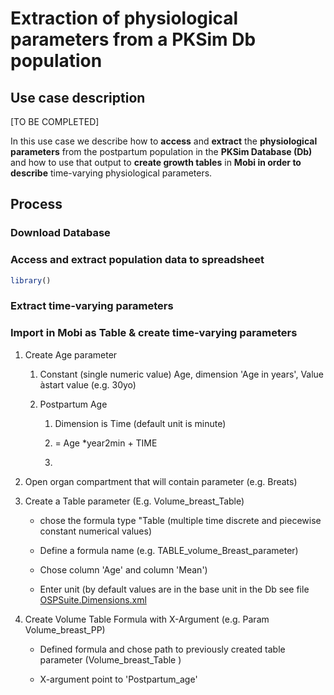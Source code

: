# Extraction of physiological parameters from a PKSim Db population

## Use case description

[TO BE COMPLETED]

In this use case we describe how to **access** and **extract** the **physiological parameters** from the postpartum population in the **PKSim Database (Db)** and how to use that output to **create growth tables** in **Mobi in order to describe** time-varying physiological parameters.

## Process

### Download Database

### Access and extract population data to spreadsheet

``` r
library()
```

### Extract time-varying parameters

### Import in Mobi as Table & create time-varying parameters

1.  Create Age parameter

    1.  Constant (single numeric value) Age, dimension 'Age in years', Value àstart value (e.g. 30yo)

    2.  Postpartum Age

        1.  Dimension is Time (default unit is minute)

        2.  = Age \*year2min + TIME

        3.  

2.  Open organ compartment that will contain parameter (e.g. Breats)

3.  Create a Table parameter (E.g. Volume_breast_Table)

    -   chose the formula type "Table (multiple time discrete and piecewise constant numerical values)

    -   Define a formula name (e.g. TABLE_volume_Breast_parameter)

    -   Chose column 'Age' and column 'Mean')

    -   Enter unit (by default values are in the base unit in the Db see file [OSPSuite.Dimensions.xml](https://esqlabs.sharepoint.com/:u:/s/S-BASF-P23-195A/EZSeZvDmQFRLvKNCJRqyxyUBkv8jR2po28wDa-caVE1LMg?e=BagOhT)

4.  Create Volume Table Formula with X-Argument (e.g. Param Volume_breast_PP)

    -   Defined formula and chose path to previously created table parameter (Volume_breast_Table )

    -   X-argument point to 'Postpartum_age'
